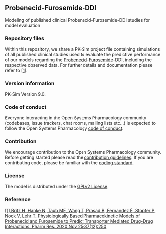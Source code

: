 ## Probenecid-Furosemide-DDI
Modeling of published clinical Probenecid-Furosemide-DDI studies for model evaluation
 
### Repository files
Within this repository, we share a PK-Sim project file containing simulations of all published clinical studies used to evaluate the predictive performance of our models regarding the [Probenecid](https://github.com/Open-Systems-Pharmacology/Probenecid-Model)-[Furosemide](https://github.com/Open-Systems-Pharmacology/Furosemide-Model)-DDI, including the respective observed data. For further details and documentation please refer to [[1](#reference)].
 
### Version information
PK-Sim Version 9.0.

### Code of conduct

Everyone interacting in the Open Systems Pharmacology community (codebases, issue trackers, chat rooms, mailing lists etc...) is expected to follow the Open Systems Pharmacology [code of conduct]( https://github.com/Open-Systems-Pharmacology/Suite/blob/master/CODE_OF_CONDUCT.md#contributor-covenant-code-of-conduct).

### Contribution

We encourage contribution to the Open Systems Pharmacology community. Before getting started please read the [contribution guidelines]( https://github.com/Open-Systems-Pharmacology/Suite/blob/master/CONTRIBUTING.md#ways-to-contribute). If you are contributing code, please be familiar with the [coding standard]( https://github.com/Open-Systems-Pharmacology/Suite/blob/master/CODING_STANDARDS.md#visual-studio-settings).
 
### License
The model is distributed under the [GPLv2 License]( https://github.com/Open-Systems-Pharmacology/Suite/blob/develop/LICENSE).
 
### Reference
[[1] Britz H, Hanke N, Taub ME, Wang T, Prasad B, Fernandez É, Stopfer P, Nock V, Lehr T. 
Physiologically Based Pharmacokinetic Models of Probenecid and Furosemide to Predict Transporter Mediated Drug-Drug Interactions. Pharm Res. 2020 Nov 25;37(12):250](https://doi.org/10.1007/s11095-020-02964-z) 
